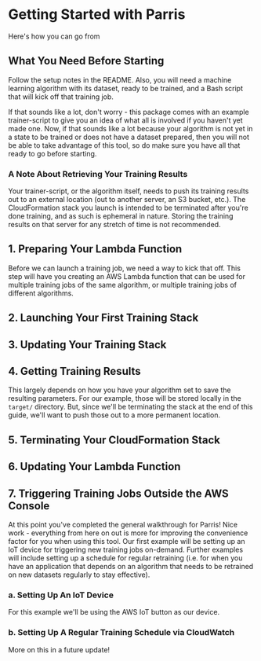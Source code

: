 # Getting Started with Parris #

Here's how you can go from 

## What You Need Before Starting ##

Follow the setup notes in the README. Also, you will need a machine learning algorithm with its dataset, ready to be trained, and a Bash script that will kick off that training job. 

If that sounds like a lot, don't worry - this package comes with an example trainer-script to give you an idea of what all is involved if you haven't yet made one. Now, if that sounds like a lot because your algorithm is not yet in a state to be trained or does not have a dataset prepared, then you will not be able to take advantage of this tool, so do make sure you have all that ready to go before starting.

### A Note About Retrieving Your Training Results ###

Your trainer-script, or the algorithm itself, needs to push its training results out to an external location (out to another server, an S3 bucket, etc.). The CloudFormation stack you launch is intended to be terminated after you're done training, and as such is ephemeral in nature. Storing the training results on that server for any stretch of time is not recommended.

## 1. Preparing Your Lambda Function ##

Before we can launch a training job, we need a way to kick that off. This step will have you creating an AWS Lambda function that can be used for multiple training jobs of the same algorithm, or multiple training jobs of different algorithms.

## 2. Launching Your First Training Stack ##

## 3. Updating Your Training Stack ##

## 4. Getting Training Results ##

This largely depends on how you have your algorithm set to save the resulting parameters. For our example, those will be stored locally in the `target/` directory. But, since we'll be terminating the stack at the end of this guide, we'll want to push those out to a more permanent location. 

## 5. Terminating Your CloudFormation Stack ##

## 6. Updating Your Lambda Function ##

## 7. Triggering Training Jobs Outside the AWS Console ##

At this point you've completed the general walkthrough for Parris! Nice work - everything from here on out is more for improving the convenience factor for you when using this tool. Our first example will be setting up an IoT device for triggering new training jobs on-demand. Further examples will include setting up a schedule for regular retraining (i.e. for when you have an application that depends on an algorithm that needs to be retrained on new datasets regularly to stay effective). 

### a. Setting Up An IoT Device ###

For this example we'll be using the AWS IoT button as our device.

### b. Setting Up A Regular Training Schedule via CloudWatch ###

More on this in a future update! 